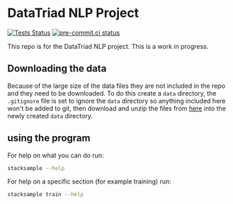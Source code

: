 
# DataTriad NLP Project

[![Tests Status](https://github.com/datatriadian/stacksample/workflows/Testing/badge.svg?branch=main&event=push)](https://github.com/datatriadian/stacksample/actions?query=workflow%3ATesting+branch%3Amain+event%3Apush)
[![pre-commit.ci status](https://results.pre-commit.ci/badge/github/datatriadian/stacksample/main.svg)](https://results.pre-commit.ci/latest/github/datatriadian/stacksample/main)

This repo is for the DataTriad NLP project. This is a work in progress.

## Downloading the data

Because of the large size of the data files they are not included in the repo and they need to be
downloaded. To do this create a `data` directory, the `.gitignore` file is set to ignore the `data`
directory so anything included here won't be added to git, then download and unzip the files from
[here](https://www.kaggle.com/stackoverflow/stacksample) into the newly created `data` directory.

## using the program

For help on what you can do run:

```sh
stacksample --help
```

For help on a specific section (for example training) run:

```sh
stacksample train --help
```
